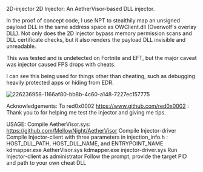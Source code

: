 2D-injector
2D Injector: An AetherVisor-based DLL injector.

In the proof of concept code, I use NPT to stealthily map an unsigned payload DLL in the same address space as OWClient.dll (Overwolf's overlay DLL). Not only does the 2D injector bypass memory permission scans and DLL certificate checks, but it also renders the payload DLL invisible and unreadable.

This was tested and is undetected on Fortnite and EFT, but the major caveat was injector caused FPS drops with cheats.

I can see this being used for things other than cheating, such as debugging heavily protected apps or hiding from EDR.



![226236958-1166af80-bb8b-4c60-a148-7227ec157775](https://user-images.githubusercontent.com/101047931/227345207-192ef8d4-734d-4e14-9042-c76347cf1a4d.png)


Acknowledgements:
To red0x0002 https://www.github.com/red0x0002 : Thank you to for helping me test the injector and giving me tips.

USAGE:
Compile AetherVisor.sys: https://github.com/MellowNight/AetherVisor
Compile Injector-driver
Compile Injector-client with three parameters in injection_info.h : HOST_DLL_PATH, HOST_DLL_NAME, and ENTRYPOINT_NAME
kdmapper.exe AetherVisor.sys
kdmapper.exe injector-driver.sys
Run Injector-client as administrator
Follow the prompt, provide the target PID and path to your own cheat DLL
